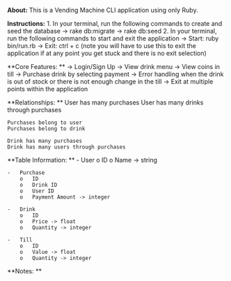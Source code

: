 **About:** This is a Vending Machine CLI application using only Ruby. 

**Instructions:**
    1. In your terminal, run the following commands to create and seed the database
        -> rake db:migrate
        -> rake db:seed
    2. In your terminal, run the following commands to start and exit the application 
        -> Start: ruby bin/run.rb 
        -> Exit: ctrl + c (note you will have to use this to exit the application if at any point you get stuck and there is no exit selection)

**Core Features: **
    -> Login/Sign Up
    -> View drink menu
    -> View coins in till
    -> Purchase drink by selecting payment
    -> Error handling when the drink is out of stock or there is not enough change in the till
    -> Exit at multiple points within the application
    
**Relationships: **
    User has many purchases
	User has many drinks through purchases

	Purchases belong to user
	Purchases belong to drink

	Drink has many purchases
	Drink has many users through purchases 


**Table Information: **
    -	User
        o	ID
        o	Name -> string

    -	Purchase
        o	ID
        o	Drink ID 
        o	User ID
        o	Payment Amount -> integer

    -	Drink
        o	ID
        o	Price -> float
        o	Quantity -> integer

    -	Till
        o	ID
        o	Value -> float
        o	Quantity -> integer

**Notes: **
